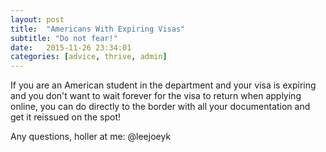 ```yaml
---
layout: post
title:  "Americans With Expiring Visas"
subtitle: "Do not fear!"
date:   2015-11-26 23:34:01
categories: [advice, thrive, admin]
---
```


If you are an American student in the department and your visa is expiring and you don't want to wait forever for the visa to return when applying online, you can do directly to the border with all your documentation and get it reissued on the spot! 

Any questions, holler at me: @leejoeyk
